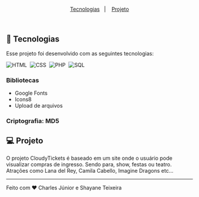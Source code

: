 <p align="center">
  <a href="#-tecnologias">Tecnologias</a>&nbsp;&nbsp;&nbsp;|&nbsp;&nbsp;&nbsp;
  <a href="#-projeto">Projeto</a>
</p>

<br>

## 🚀 Tecnologias

Esse projeto foi desenvolvido com as seguintes tecnologias:

![HTML](https://img.shields.io/badge/-HTML-FFDAB9?style=for-the-badge&logo=HTML5&logoColor=html)&nbsp;
![CSS](https://img.shields.io/badge/-CSS-87CEEB?style=for-the-badge&logo=CSS3&logoColor=css)&nbsp;
![PHP](https://img.shields.io/badge/-PHP-DDA0DD?style=for-the-badge&logo=PHP&logoColor=php)&nbsp;
![SQL](https://img.shields.io/badge/-SQL-D8BFD8?style=for-the-badge&logo=mySQL&logoColor=sql)

### Bibliotecas

- Google Fonts
- Icons8
- Upload de arquivos

### Criptografia: MD5

## 💻 Projeto

O projeto CloudyTickets é baseado em um site onde o usuário pode visualizar compras de ingresso. Sendo para, show, festas ou teatro. Atrações como Lana del Rey, Camila Cabello, Imagine Dragons etc...

---

Feito com ♥ Charles Júnior e Shayane Teixeira
